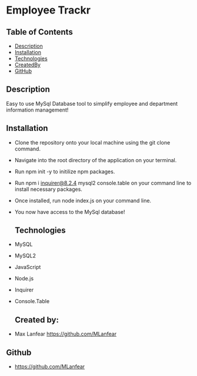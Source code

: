 # Employee Trackr

  ## Table of Contents
  
  - [Description](#description)
  - [Installation](#installation)
  - [Technologies](#technologies)
  - [CreatedBy](#createdby)
  - [GitHub](#github)
  
  ## Description

Easy to use MySql Database tool to simplify employee and department information management!


  ## Installation
  
- Clone the repository onto your local machine using the git clone command.
- Navigate into the root directory of the application on your terminal.
- Run npm init -y to initilize npm packages.
- Run npm i inquirer@8.2.4 mysql2 console.table on your command line to install necessary packages.
- Once installed, run node index.js on your command line.
- You now have access to the MySql database!


  ## Technologies
- MySQL
- MySQL2
- JavaScript
- Node.js
- Inquirer
- Console.Table


  ## Created by:

- Max Lanfear https://github.com/MLanfear
  

## Github

- https://github.com/MLanfear
